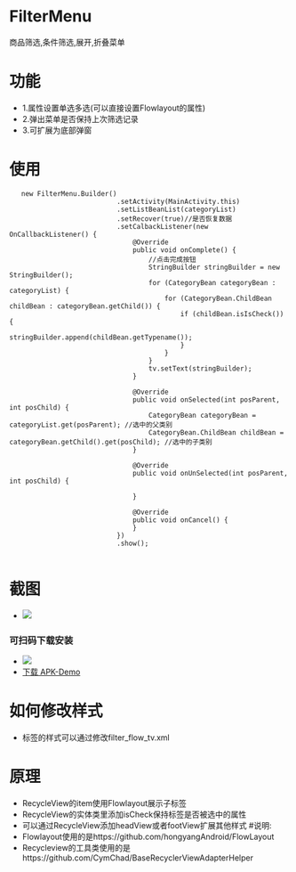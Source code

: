 # FilterMenu
商品筛选,条件筛选,展开,折叠菜单


# 功能
  - 1.属性设置单选多选(可以直接设置Flowlayout的属性)
  - 2.弹出菜单是否保持上次筛选记录
  - 3.可扩展为底部弹窗
  
# 使用
``` 
   new FilterMenu.Builder()
                           .setActivity(MainActivity.this)
                           .setListBeanList(categoryList)
                           .setRecover(true)//是否恢复数据
                           .setCalbackListener(new OnCallbackListener() {
                               @Override
                               public void onComplete() {
                                   //点击完成按钮
                                   StringBuilder stringBuilder = new StringBuilder();
                                   for (CategoryBean categoryBean : categoryList) {
                                       for (CategoryBean.ChildBean childBean : categoryBean.getChild()) {
                                           if (childBean.isIsCheck()) {
                                               stringBuilder.append(childBean.getTypename());
                                           }
                                       }
                                   }
                                   tv.setText(stringBuilder);
                               }
   
                               @Override
                               public void onSelected(int posParent, int posChild) {
                                   CategoryBean categoryBean = categoryList.get(posParent); //选中的父类别
                                   CategoryBean.ChildBean childBean = categoryBean.getChild().get(posChild); //选中的子类别
                               }
   
                               @Override
                               public void onUnSelected(int posParent, int posChild) {
   
                               }
   
                               @Override
                               public void onCancel() {
                               }
                           })
                           .show();


```
# 截图
  - <img  border="0"  src="https://github.com/zongzj/FilterMenu/blob/a8984334af3b0e45584efa220fcdb087242da87b/demo.gif">
### 可扫码下载安装
  - <img  border="0"  src="https://github.com/zongzj/FilterMenu/blob/master/f0jH.png">
  - [下载 APK-Demo](https://www.pgyer.com/f0jH)
# 如何修改样式
 - 标签的样式可以通过修改filter_flow_tv.xml
# 原理
 - RecycleView的item使用Flowlayout展示子标签
 - RecycleView的实体类里添加isCheck保持标签是否被选中的属性
 - 可以通过RecycleView添加headView或者footView扩展其他样式
#说明:
  - Flowlayout使用的是https://github.com/hongyangAndroid/FlowLayout
  - Recycleview的工具类使用的是https://github.com/CymChad/BaseRecyclerViewAdapterHelper